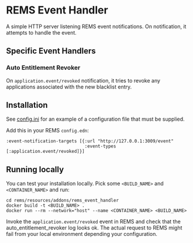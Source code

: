 # REMS Event Handler

A simple HTTP server listening REMS event notifications.
On notification, it attempts to handle the event.

## Specific Event Handlers
### Auto Entitlement Revoker

On `application.event/revoked` notification, it tries to revoke any applications associated with the new blacklist entry.

## Installation

See [config.ini](config.ini) for an example of a configuration file that must be supplied. 

Add this in your REMS `config.edn`:
```
:event-notification-targets [{:url "http://127.0.0.1:3009/event"
                              :event-types [:application.event/revoked]}]
```

## Running locally
You can test your installation locally. Pick some `<BUILD_NAME>` and `<CONTAINER_NAME>` and run:
```
cd rems/resources/addons/rems_event_handler
docker build -t <BUILD_NAME> .
docker run --rm --network="host" --name <CONTAINER_NAME> <BUILD_NAME>
```
Invoke the `application.event/revoked` event in REMS and check that the auto_entitlement_revoker log looks ok. The actual request to 
REMS might fail from your local environment depending your configuration. 
